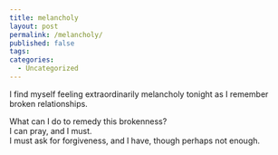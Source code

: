 ```yaml
---
title: melancholy
layout: post
permalink: /melancholy/
published: false
tags:
categories:
  - Uncategorized
---
```

I find myself feeling extraordinarily melancholy tonight as I remember broken relationships.  

What can I do to remedy this brokenness?  
I can pray, and I must.  
I must ask for forgiveness, and I have, though perhaps not enough.  
